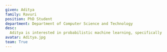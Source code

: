 ```yaml
---
given: Aditya
family: Ravuri
position: PhD Student
department: Department of Computer Science and Technology
desc:
  Aditya is interested in probabilistic machine learning, specifically in situations where there is interesting prior information available. As Gaussian processes routinely lend themselves to such applications, he enjoys working with them. He is also interested in finding a statistical basis for some classical algorithms.
avatar: Aditya.jpg
team: True
---
```

